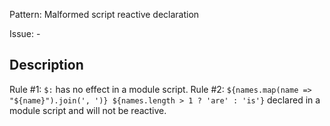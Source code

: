 Pattern: Malformed script reactive declaration

Issue: -

## Description

Rule #1: `$:` has no effect in a module script.
Rule #2: `${names.map(name => "${name}").join(', ')} ${names.length > 1 ? 'are' : 'is'}` declared in a module script and will not be reactive.